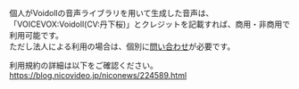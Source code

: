 個人がVoidollの音声ライブラリを用いて生成した音声は、「VOICEVOX:Voidoll(CV:丹下桜)」とクレジットを記載すれば、商用・非商用で利用可能です。  
ただし法人による利用の場合は、個別に[問い合わせ](https://qa.nicovideo.jp/)が必要です。

利用規約の詳細は以下をご確認ください。  
https://blog.nicovideo.jp/niconews/224589.html
